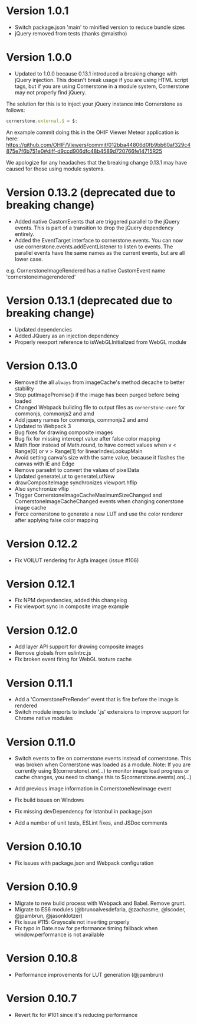 # Version 1.0.1

- Switch package.json 'main' to minified version to reduce bundle sizes
- jQuery removed from tests (thanks @maistho)

# Version 1.0.0

- Updated to 1.0.0 because 0.13.1 introduced a breaking change with jQuery injection. This doesn't break usage if you are using HTML script tags, but if you are using Cornerstone in a module system, Cornerstone may not properly find jQuery.

The solution for this is to inject your jQuery instance into Cornerstone as follows:

````javascript
cornerstone.external.$ = $;
````

An example commit doing this in the OHIF Viewer Meteor application is here: https://github.com/OHIF/Viewers/commit/012bba44806d0fb9bb60af329c4875e7f6b751e0#diff-d9ccd906dfc48b4589d720766fe14715R25

We apologize for any headaches that the breaking change 0.13.1 may have caused for those using module systems.

# Version 0.13.2 (deprecated due to breaking change)

- Added native CustomEvents that are triggered parallel to the jQuery events. This is part of a transition to drop the jQuery dependency entirely.
- Added the EventTarget interface to cornerstone.events. You can now use cornerstone.events.addEventListener to listen to events. The parallel events have the same names as the current events, but are all lower case.

e.g. CornerstoneImageRendered has a native CustomEvent name 'cornerstoneimagerendered'

# Version 0.13.1 (deprecated due to breaking change)

- Updated dependencies
- Added JQuery as an injection dependency
- Properly reexport reference to isWebGLInitialized from WebGL module

# Version 0.13.0

- Removed the all `always` from imageCache's method decache to better stability
- Stop putImagePromise() if the image has been purged before being loaded
- Changed Webpack building file to output files as `cornerstone-core` for commonjs, commonjs2 and amd
- Add jquery names for commonjs, commonjs2 and amd
- Updated to Webpack 3
- Bug fixes for drawing composite images
- Bug fix for missing intercept value after false color mapping
- Math.floor instead of Math.round, to have correct values when v < Range[0] or v > Range[1] for linearIndexLookupMain
- Avoid setting canva's size with the same value, because it flashes the canvas with IE and Edge
- Remove parseInt to convert the values of pixelData
- Updated generateLut to generateLutNew
- drawCompositeImage synchronizes viewport.hflip
- Also synchronize vflip
- Trigger CornerstoneImageCacheMaximumSizeChanged and CornerstoneImageCacheChanged events when changing conerstone image cache
- Force cornerstone to generate a new LUT and use the color renderer after applying false color mapping

# Version 0.12.2

- Fix VOILUT rendering for Agfa images (issue #106)

# Version 0.12.1

- Fix NPM dependencies, added this changelog
- Fix viewport sync in composite image example 

# Version 0.12.0

- Add layer API support for drawing composite images
- Remove globals from eslintrc.js
- Fix broken event firing for WebGL texture cache

# Version 0.11.1

- Add a 'CornerstonePreRender' event that is fire before the image is rendered
- Switch module imports to include '.js' extensions to improve support for Chrome native modules

# Version 0.11.0

- Switch events to fire on cornerstone.events instead of cornerstone. This was broken when Cornerstone was loaded as a module.
  Note: If you are currently using $(cornerstone).on(...) to monitor image load progress or cache changes, you need to change this to
  $(cornerstone.events).on(...)

- Add previous image information in CornerstoneNewImage event
- Fix build issues on Windows
- Fix missing devDependency for Istanbul in package.json
- Add a number of unit tests, ESLint fixes, and JSDoc comments

# Version 0.10.10

- Fix issues with package.json and Webpack configuration

# Version 0.10.9

- Migrate to new build process with Webpack and Babel. Remove grunt.
- Migrate to ES6 modules (@brunoalvesdefaria, @zachasme, @lscoder, @jpambrun, @jasonklotzer)
- Fix issue #115: Grayscale not inverting properly
- Fix typo in Date.now for performance timing fallback when window.performance is not available

# Version 0.10.8

- Performance improvements for LUT generation (@jpambrun)

# Version 0.10.7

- Revert fix for #101 since it's reducing performance
